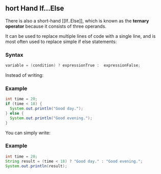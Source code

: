 ## hort Hand If...Else

There is also a short-hand [[If..Else]], which is known as the **ternary operator** because it consists of three operands.

It can be used to replace multiple lines of code with a single line, and is most often used to replace simple if else statements:

### Syntax

```java
variable = (condition) ? expressionTrue :  expressionFalse;
```

Instead of writing:

### Example

```java
int time = 20;
if (time < 18) {
  System.out.println("Good day.");
} else {
  System.out.println("Good evening.");
}
```

You can simply write:

### Example

```java
int time = 20;
String result = (time < 18) ? "Good day." : "Good evening.";
System.out.println(result);
```